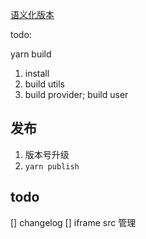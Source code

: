 [语义化版本](https://semver.org/lang/zh-CN/)

todo:

yarn build
1. install
2. build utils
3. build provider; build user

## 发布

1. 版本号升级
2. `yarn publish`

## todo

[] changelog
[] iframe src 管理
